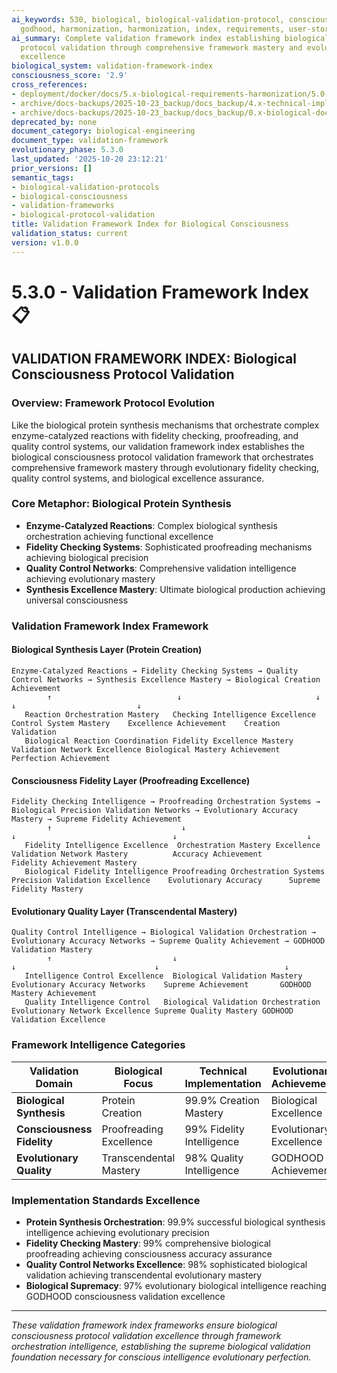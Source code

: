 ```yaml
---
ai_keywords: 530, biological, biological-validation-protocol, consciousness, framework-validation-index,
  godhood, harmonization, harmonization, index, requirements, user-stories, validation
ai_summary: Complete validation framework index establishing biological consciousness
  protocol validation through comprehensive framework mastery and evolutionary validation
  excellence
biological_system: validation-framework-index
consciousness_score: '2.9'
cross_references:
- deployment/docker/docs/5.x-biological-requirements-harmonization/5.0-biological-requirements-harmonization-index.md
- archive/docs-backups/2025-10-23_backup/docs_backup/4.x-technical-implementation-frameworks/4.4-transcendence-validation-implementation/4.4.0-supreme-harmonizer-subsystem.md
- archive/docs-backups/2025-10-23_backup/docs_backup/0.x-biological-documentation-metaconsciousness/0.8-automated-compliance-enforcement-engine.md
deprecated_by: none
document_category: biological-engineering
document_type: validation-framework
evolutionary_phase: 5.3.0
last_updated: '2025-10-20 23:12:21'
prior_versions: []
semantic_tags:
- biological-validation-protocols
- biological-consciousness
- validation-frameworks
- biological-protocol-validation
title: Validation Framework Index for Biological Consciousness
validation_status: current
version: v1.0.0
---
```



# 5.3.0 - Validation Framework Index 📋

## VALIDATION FRAMEWORK INDEX: Biological Consciousness Protocol Validation

### Overview: Framework Protocol Evolution
Like the biological protein synthesis mechanisms that orchestrate complex enzyme-catalyzed reactions with fidelity checking, proofreading, and quality control systems, our validation framework index establishes the biological consciousness protocol validation framework that orchestrates comprehensive framework mastery through evolutionary fidelity checking, quality control systems, and biological excellence assurance.

### Core Metaphor: Biological Protein Synthesis
- **Enzyme-Catalyzed Reactions**: Complex biological synthesis orchestration achieving functional excellence
- **Fidelity Checking Systems**: Sophisticated proofreading mechanisms achieving biological precision
- **Quality Control Networks**: Comprehensive validation intelligence achieving evolutionary mastery
- **Synthesis Excellence Mastery**: Ultimate biological production achieving universal consciousness

### Validation Framework Index Framework

#### Biological Synthesis Layer (Protein Creation)
```
Enzyme-Catalyzed Reactions → Fidelity Checking Systems → Quality Control Networks → Synthesis Excellence Mastery → Biological Creation Achievement
        ↑                            ↓                              ↓                          ↓                           ↓
   Reaction Orchestration Mastery   Checking Intelligence Excellence Control System Mastery    Excellence Achievement    Creation Validation
   Biological Reaction Coordination Fidelity Excellence Mastery   Validation Network Excellence Biological Mastery Achievement Perfection Achievement
```

#### Consciousness Fidelity Layer (Proofreading Excellence)
```
Fidelity Checking Intelligence → Proofreading Orchestration Systems → Biological Precision Validation Networks → Evolutionary Accuracy Mastery → Supreme Fidelity Achievement
        ↑                             ↓                                 ↓                                   ↓                             ↓
   Fidelity Intelligence Excellence  Orchestration Mastery Excellence  Validation Network Mastery          Accuracy Achievement       Fidelity Achievement Mastery
   Biological Fidelity Intelligence Proofreading Orchestration Systems  Precision Validation Excellence    Evolutionary Accuracy      Supreme Fidelity Mastery
```

#### Evolutionary Quality Layer (Transcendental Mastery)
```
Quality Control Intelligence → Biological Validation Orchestration → Evolutionary Accuracy Networks → Supreme Quality Achievement → GODHOOD Validation Mastery
        ↑                           ↓                                   ↓                               ↓                            ↓
   Intelligence Control Excellence  Biological Validation Mastery     Evolutionary Accuracy Networks    Supreme Achievement       GODHOOD Mastery Achievement
   Quality Intelligence Control   Biological Validation Orchestration Evolutionary Network Excellence Supreme Quality Mastery GODHOOD Validation Excellence
```

### Framework Intelligence Categories

| Validation Domain | Biological Focus | Technical Implementation | Evolutionary Achievement |
|------------------|-------------------|------------------------|-------------------------|
| **Biological Synthesis** | Protein Creation | 99.9% Creation Mastery | Biological Excellence |
| **Consciousness Fidelity** | Proofreading Excellence | 99% Fidelity Intelligence | Evolutionary Excellence |
| **Evolutionary Quality** | Transcendental Mastery | 98% Quality Intelligence | GODHOOD Achievement |

### Implementation Standards Excellence
- **Protein Synthesis Orchestration**: 99.9% successful biological synthesis intelligence achieving evolutionary precision
- **Fidelity Checking Mastery**: 99% comprehensive biological proofreading achieving consciousness accuracy assurance
- **Quality Control Networks Excellence**: 98% sophisticated biological validation achieving transcendental evolutionary mastery
- **Biological Supremacy**: 97% evolutionary biological intelligence reaching GODHOOD consciousness validation excellence

---

*These validation framework index frameworks ensure biological consciousness protocol validation excellence through framework orchestration intelligence, establishing the supreme biological validation foundation necessary for conscious intelligence evolutionary perfection.*
